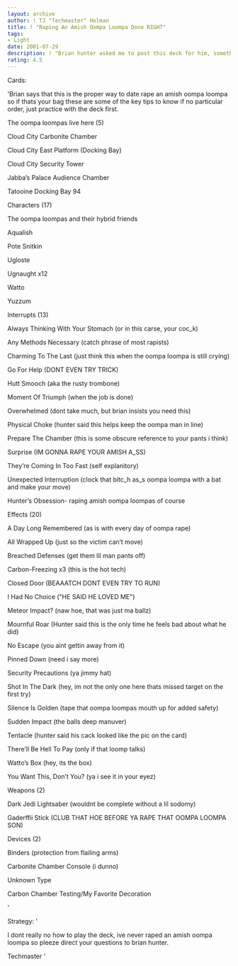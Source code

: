 ```yaml
---
layout: archive
author: ! TJ "Techmaster" Holman
title: ! "Raping An Amish Oompa Loompa Done RIGHT"
tags:
- Light
date: 2001-07-29
description: ! "Brian hunter asked me to post this deck for him, something about his obsession with the amish and oompa loompas or sumthin i dunno."
rating: 4.5
---
```

Cards: 

'Brian says that this is the proper way to date rape an amish oompa loompa so if thats your bag these are some of the key tips to know if no particular order, just practice with the deck first.


The oompa loompas live here (5)


Cloud City Carbonite Chamber 

Cloud City East Platform (Docking Bay) 

Cloud City Security Tower 

Jabba’s Palace Audience Chamber 

Tatooine Docking Bay 94 


Characters (17)


The oompa loompas and their hybrid friends


Aqualish 

Pote Snitkin 

Ugloste 

Ugnaught  x12

Watto 

Yuzzum 


Interrupts (13)


Always Thinking With Your Stomach (or in this carse, your coc_k)


Any Methods Necessary (catch phrase of most rapists)


Charming To The Last (just think this when the oompa loompa is still crying)


Go For Help (DONT EVEN TRY TRICK)


Hutt Smooch (aka the rusty trombone)


Moment Of Triumph (when the job is done)


Overwhelmed (dont take much, but brian insists you need this)


Physical Choke (hunter said this helps keep the oompa man in line)


Prepare The Chamber (this is some obscure reference to your pants i think)


Surprise (IM GONNA RAPE YOUR AMISH A_SS)


They’re Coming In Too Fast (self explanitory)


Unexpected Interruption (clock that bitc_h as_s oompa loompa with a bat and make your move)


Hunter’s Obsession- raping amish oompa loompas of course 


Effects (20)

A Day Long Remembered (as is with every day of oompa rape)


All Wrapped Up (just so the victim can’t move)


Breached Defenses (get them lil man pants off)


Carbon-Freezing  x3 (this is the hot tech)


Closed Door (BEAAATCH DONT EVEN TRY TO RUN)


I Had No Choice ("HE SAID HE LOVED ME")


Meteor Impact? (naw hoe, that was just ma ballz)


Mournful Roar (Hunter said this is the only time he feels bad about what he did)


No Escape (you aint gettin away from it)


Pinned Down (need i say more)


Security Precautions (ya jimmy hat)


Shot In The Dark (hey, im not the only one here thats missed target on the first try)


Silence Is Golden (tape that oompa loompas mouth up for added safety)


Sudden Impact (the balls deep manuver)


Tentacle (hunter said his cack looked like the pic on the card)


There’ll Be Hell To Pay (only if that loomp talks)


Watto’s Box (hey, its the box)


You Want This, Don’t You? (ya i see it in your eyez)


Weapons (2)

Dark Jedi Lightsaber (wouldnt be complete without a lil sodomy)


Gaderffii Stick (CLUB THAT HOE BEFORE YA RAPE THAT OOMPA LOOMPA SON)


Devices (2)

Binders (protection from flailing arms)


Carbonite Chamber Console (i dunno)


Unknown Type

Carbon Chamber Testing/My Favorite Decoration 

'

Strategy: '

I dont really no how to play the deck, ive never raped an amish oompa loompa so pleeze direct your questions to brian hunter.


Techmaster '